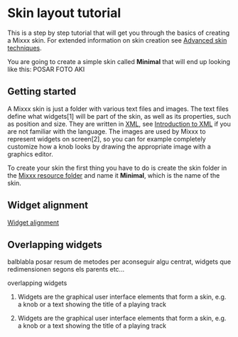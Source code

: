 # Skin layout tutorial

This is a step by step tutorial that will get you through the basics of
creating a Mixxx skin. For extended information on skin creation see
[Advanced skin techniques](advanced_skin_techniques).

You are going to create a simple skin called **Minimal** that will end
up looking like this: POSAR FOTO AKI

## Getting started

A Mixxx skin is just a folder with various text files and images. The
text files define what widgets\[1\] will be part of the skin, as well as
its properties, such as position and size. They are written in
[XML](https://en.wikipedia.org/wiki/XML), see [Introduction to
XML](Introduction%20to%20XML) if you are not familiar with the language.
The images are used by Mixxx to represent widgets on screen\[2\], so you
can for example completely customize how a knob looks by drawing the
appropriate image with a graphics editor.

To create your skin the first thing you have to do is create the skin
folder in the [Mixxx resource folder](Mixxx%20resource%20folder) and
name it **Minimal**, which is the name of the skin.

## Widget alignment

[Widget alignment](/creating_skins/Widget%20alignment)

## Overlapping widgets

balblabla posar resum de metodes per aconseguir algu centrat, widgets
que redimensionen segons els parents etc...

overlapping widgets

1.  Widgets are the graphical user interface elements that form a skin,
    e.g. a knob or a text showing the title of a playing track

2.  Widgets are the graphical user interface elements that form a skin,
    e.g. a knob or a text showing the title of a playing track
